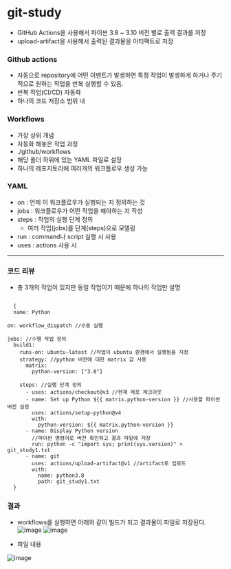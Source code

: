 # git-study
- GitHub Actions을 사용해서 파이썬 3.8 ~ 3.10 버전 별로 출력 결과를 저장
- upload-artifact을 사용해서 출력된 결과물을 아티팩트로 저장

### Github actions
+ 자동으로 repository에 어떤 이벤트가 발생하면 특정 작업이 발생하게 하거나 주기적으로 원하는 작업을 반복 실행할 수 있음.
+ 반복 작업(CI/CD) 자동화
+ 하나의 코드 저장소 범위 내

### Workflows
- 가장 상위 개념
- 자동화 해놓은 작업 과정
- ./github/workflows
- 해당 폴더 하위에 있는 YAML 파일로 설정
- 하나의 레포지토리에 여러개의 워크플로우 생성 가능

### YAML
- on : 언제 이 워크플로우가 실행되는 지 정의하는 것
- jobs : 워크플로우가 어떤 작업을 해야하는 지 작성
- steps : 작업의 실행 단계 정의
  - 여러 작업(jobs)를 단계(steps)으로 모델링
- run : command나 script 실행 시 사용
- uses : actions 사용 시

----
### 코드 리뷰
- 총 3개의 작업이 있지만 동일 작업이기 때문에 하나의 작업만 설명
  
<pre><code>
  {
  name: Python

on: workflow_dispatch //수동 실행 

jobs: //수행 작업 정의
  build1:
    runs-on: ubuntu-latest //작업이 ubuntu 환경에서 실행됨을 지정
    strategy: //python 버전에 대한 matrix 값 사용
      matrix:
        python-version: ["3.8"]

    steps: //실행 단계 정의
      - uses: actions/checkout@v3 //현재 레포 체크아웃
      - name: Set up Python ${{ matrix.python-version }} //사용할 파이썬 버전 설정
        uses: actions/setup-python@v4 
        with:
          python-version: ${{ matrix.python-version }}
      - name: Display Python version
        //파이썬 명령어로 버전 확인하고 결과 파일에 저장
        run: python -c "import sys; print(sys.version)" > git_study1.txt
      - name: git 
        uses: actions/upload-artifact@v1 //artifact로 업로드
        with:
          name: python3.8
          path: git_study1.txt
  }
</code></pre>

### 결과
- workflows를 실행하면 아래와 같이 빌드가 되고 결과물이 파일로 저장된다.
![image](https://github.com/wkdgPtjs/git-study/assets/138555078/a7379c83-903e-4ee2-8008-75d12d7f6803)
![image](https://github.com/wkdgPtjs/git-study/assets/138555078/cd7544f2-bf0a-4bb0-a515-e8c09ae34f62)

- 파일 내용

![image](https://github.com/wkdgPtjs/git-study/assets/138555078/5dfb4ed7-5984-45fe-b85f-a338f49de788)

